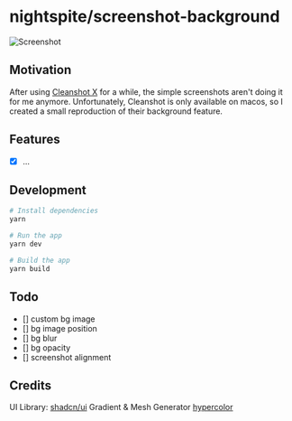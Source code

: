 # nightspite/screenshot-background

![Screenshot](./screenshot.png)

## Motivation

After using [Cleanshot X](https://cleanshot.com/) for a while, the simple screenshots aren't doing it for me anymore. Unfortunately, Cleanshot is only available on macos, so I created a small reproduction of their background feature.

## Features

- [x] ...

## Development

```bash
# Install dependencies
yarn

# Run the app
yarn dev

# Build the app
yarn build
```

## Todo

- [] custom bg image
- [] bg image position
- [] bg blur
- [] bg opacity
- [] screenshot alignment

## Credits

UI Library: [shadcn/ui](https://ui.shadcn.com/)
Gradient & Mesh Generator [hypercolor](https://hypercolor.dev/)
